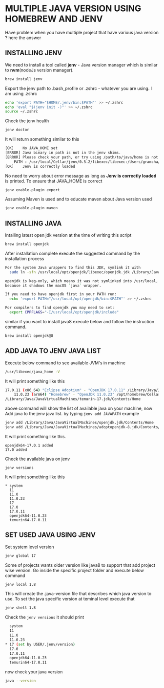 # MULTIPLE JAVA VERSION USING HOMEBREW AND JENV

Have problem when you have multiple project that have various java version ? here the answer

## INSTALLING JENV
We need to install a tool called **jenv** - Java version manager which is similar to **nvm**(nodeJs version manager).

```bash
brew install jenv
```
Export the jenv path to .bash_profile or .zshrc - whatever you are using. I am using .zshrc
```bash
echo 'export PATH="$HOME/.jenv/bin:$PATH"' >> ~/.zshrc
echo 'eval "$(jenv init -)"' >> ~/.zshrc
source ~/.zshrc
```
Check the jenv health
```bash
jenv doctor
```
It will return something similar to this 
```bash
[OK]	No JAVA_HOME set
[ERROR]	Java binary in path is not in the jenv shims.
[ERROR]	Please check your path, or try using /path/to/java/home is not a valid path to java installation.
	PATH : /usr/local/Cellar/jenv/0.5.2/libexec/libexec:/Users/gramcha/.jenv/shims:/Users/gramcha/.jenv/shims:/Users/gramcha/.jenv/bin:/Users/gramcha/.jenv/bin:/Users/gramcha/chromedriver:/opt/local/bin:/opt/local/sbin:/Users/gramcha/.jenv/shims:/Users/gramcha/.jenv/bin:/Users/gramcha/.jenv/bin:/Users/gramcha/chromedriver:/opt/local/bin:/opt/local/sbin:/Users/gramcha/.jenv/shims:/Users/gramcha/.jenv/bin:/Users/gramcha/.jenv/shims:/Users/gramcha/.jenv/bin:/Users/gramcha/chromedriver:/opt/local/bin:/opt/local/sbin:/Users/gramcha/.nvm/versions/node/v10.17.0/bin:/usr/local/bin:/usr/bin:/bin:/usr/sbin:/sbin
[OK]	Jenv is correctly loaded
```
No need to worry about error message as long as **Jenv is correctly loaded** is printed.
To ensure that JAVA_HOME is correct
```bash
jenv enable-plugin export
```
Assuming Maven is used and to educate maven about Java version used
```bash
jenv enable-plugin maven
```

## INSTALLING JAVA

Intalling latest open jdk version at the time of writing this script
```bash
brew install openjdk
```
After installation complete execute the suggested command by the installation process
```bash
For the system Java wrappers to find this JDK, symlink it with
  sudo ln -sfn /usr/local/opt/openjdk/libexec/openjdk.jdk /Library/Java/JavaVirtualMachines/openjdk.jdk

openjdk is keg-only, which means it was not symlinked into /usr/local,
because it shadows the macOS `java` wrapper.

If you need to have openjdk first in your PATH run:
  echo 'export PATH="/usr/local/opt/openjdk/bin:$PATH"' >> ~/.zshrc

For compilers to find openjdk you may need to set:
  export CPPFLAGS="-I/usr/local/opt/openjdk/include"
```
similar if you want to install java8 execute below and follow the instruction command.
```bash
brew install openjdk@8
```


## ADD JAVA TO JENV JAVA LIST

Execute below command to see available JVM's in machine
```bash
/usr/libexec/java_home -V
```
It will print something like this
```bash
17.0.11 (x86_64) "Eclipse Adoptium" - "OpenJDK 17.0.11" /Library/Java/JavaVirtualMachines/temurin-17.jdk/Contents/Home
    11.0.23 (arm64) "Homebrew" - "OpenJDK 11.0.23" /opt/homebrew/Cellar/openjdk@11/11.0.23/libexec/openjdk.jdk/Contents/Home
/Library/Java/JavaVirtualMachines/temurin-17.jdk/Contents/Home
```

above command will show the list of available java on your machine, now Add java to the jenv java list.
by typing  ```jenv add JAVAPATH``` example
```bash
jenv add /Library/Java/JavaVirtualMachines/openjdk.jdk/Contents/Home
jenv add /Library/Java/JavaVirtualMachines/adoptopenjdk-8.jdk/Contents/Home
```
It will print something like this.
```
openjdk64-17.0.1 added
17.0 added
```
Check the available java on jenv
```
jenv versions
```
It will print something like this
```
* system
  11
  11.0
  11.0.23
  17
  17.0
  17.0.11
  openjdk64-11.0.23
  temurin64-17.0.11
```


## SET USED JAVA USING JENV

Set system level version
```bash
jenv global 17
```
Some of projects wants older version like java8 to support that add project wise version.
Go inside the specific project folder and execute below command
```bash
jenv local 1.8
```
This will create the .java-version file that describes which java version to use.
To set the java specific version at teminal level execute that
```bash
jenv shell 1.8
```
Check the `jenv versions` it should print
```bash
  system
  11
  11.0
  11.0.23
* 17 (set by USER/.jenv/version)
  17.0
  17.0.11
  openjdk64-11.0.23
  temurin64-17.0.11
```

now check your java version
```bash
java --version
```
